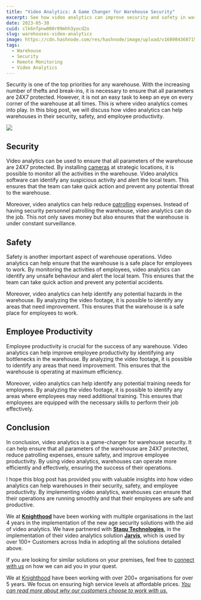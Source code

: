 ```yaml
---
title: "Video Analytics: A Game Changer for Warehouse Security"
excerpt: See how video analytics can improve security and safety in warehouses. Explore how Knighthood can help you
date: 2023-05-30
cuid: clk6nfpnw000r09mhh3yocd2o
slug: warehouses-video-analytics
image: https://cdn.hashnode.com/res/hashnode/image/upload/v1689843687156/d38e0451-d1c8-49ba-a739-7b9ed673fb62.jpeg
tags: 
  - Warehouse
  - Security
  - Remote Monitoring
  - Video Analytics
---
```


Security is one of the top priorities for any warehouse. With the increasing number of thefts and break-ins, it is necessary to ensure that all parameters are 24X7 protected. However, it is not an easy task to keep an eye on every corner of the warehouse at all times. This is where video analytics comes into play. In this blog post, we will discuss how video analytics can help warehouses in their security, safety, and employee productivity.

![](https://cdn.hashnode.com/res/hashnode/image/upload/v1689703903496/7c385247-4ff4-4b28-b457-3df703d6db0f.jpeg)

## Security[​](http://localhost:3000/blog/video_analytics/warehouses#security)

Video analytics can be used to ensure that all parameters of the warehouse are 24X7 protected. By installing [cameras](http://knighthood.co/services/security/ess/cctv) at strategic locations, it is possible to monitor all the activities in the warehouse. Video analytics software can identify any suspicious activity and alert the local team. This ensures that the team can take quick action and prevent any potential threat to the warehouse.

Moreover, video analytics can help reduce [patrolling](http://knighthood.co/services/security/iss/patrol) expenses. Instead of having security personnel patrolling the warehouse, video analytics can do the job. This not only saves money but also ensures that the warehouse is under constant surveillance.

## Safety[​](http://localhost:3000/blog/video_analytics/warehouses#safety)

Safety is another important aspect of warehouse operations. Video analytics can help ensure that the warehouse is a safe place for employees to work. By monitoring the activities of employees, video analytics can identify any unsafe behaviour and alert the local team. This ensures that the team can take quick action and prevent any potential accidents.

Moreover, video analytics can help identify any potential hazards in the warehouse. By analyzing the video footage, it is possible to identify any areas that need improvement. This ensures that the warehouse is a safe place for employees to work.

## Employee Productivity[​](http://localhost:3000/blog/video_analytics/warehouses#employee-productivity)

Employee productivity is crucial for the success of any warehouse. Video analytics can help improve employee productivity by identifying any bottlenecks in the warehouse. By analyzing the video footage, it is possible to identify any areas that need improvement. This ensures that the warehouse is operating at maximum efficiency.

Moreover, video analytics can help identify any potential training needs for employees. By analyzing the video footage, it is possible to identify any areas where employees may need additional training. This ensures that employees are equipped with the necessary skills to perform their job effectively.

## Conclusion[​](http://localhost:3000/blog/video_analytics/warehouses#conclusion)

In conclusion, video analytics is a game-changer for warehouse security. It can help ensure that all parameters of the warehouse are 24X7 protected, reduce patrolling expenses, ensure safety, and improve employee productivity. By using video analytics, warehouses can operate more efficiently and effectively, ensuring the success of their operations.

I hope this blog post has provided you with valuable insights into how video analytics can help warehouses in their security, safety, and employee productivity. By implementing video analytics, warehouses can ensure that their operations are running smoothly and that their employees are safe and productive.

We at [**Knighthood**](http://knighthood.co) have been working with multiple organisations in the last 4 years in the implementation of the new age security solutions with the aid of video analytics. We have partnered with [**Staqu Technologies**](https://www.staqu.com/), in the implementation of their video analytics solution [**Jarvis**](https://www.staqu.com/#what_jarvis_is), which is used by over 100+ Customers across India in adopting all the solutions detailed above.

If you are looking for similar solutions on your premises, feel free to [connect with us](http://knighthood.co/contact) on how we can aid you in your quest.

We at [Knighthood](http://knighthood.co) have been working with over 200+ organisations for over 5 years. We focus on ensuring high service levels at affordable prices. [*You can read more about why our customers choose to work with us.*](http://knighthood.co/whyus)

